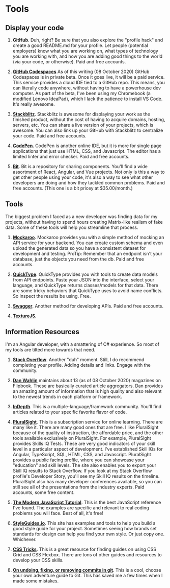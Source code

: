 # Tools

## Display your code

1. **GitHub**. Duh, right? Be sure that you also explore the "profile hack" and create a good README.md for your profile. Let people (potential employers) know what you are working on, what types of technology you are working with, and how you are adding good things to the world (via your code, or otherwise). Paid and free accounts.

1. **[GitHub Codespaces](https://github.com/codespaces)** As of this writing (08 October 2020) GitHub Codespaces is in private beta. Once it goes live, it will be a paid service. This service provides a cloud IDE tied to a GitHub repo. This means, you can literally code anywhere, without having to have a powerhouse dev computer. As part of the beta, I've been using my Chromebook (a modified Lenovo IdeaPad), which I lack the patience to install VS Code. It's really awesome.

1. **[Stackblitz](https://stackblitz.com)**. Stackblitz is awesome for displaying your work as the finished product, without the cost of having to acquire domains, hosting, servers, etc. You can share a live version of your projects, which is awesome. You can also link up your GitHub with Stackblitz to centralize your code. Paid and free accounts.

1. **[CodePen](https://codepen.io)**. CodePen is another online IDE, but it is more for single page applications that just use HTML, CSS, and Javascript. The editor has a limited linter and error checker. Paid and free accounts.

1. **[Bit](https://bit.dev/)**. Bit is a repository for sharing components. You'll find a wide assortment of React, Angular, and Vue projects. Not only is this a way to get other people using your code, it's also a way to see what other developers are doing and how they tackled common problems. Paid and free accounts. (This one is a bit pricey at $35.00/month.)

## Tools
The biggest problem I faced as a new developer was finding data for my projects, without having to spend hours creating Matrix-like realism of fake data. Some of these tools will help you streamline that process.

1. **[Mockaroo](https://mockaroo.com)**. Mockaroo provides you with a simple method of mocking an API service for your backend. You can create custom schema and even upload the generated data so you have a consistent dataset for development and testing. ProTip: Remember that an endpoint isn't your database, just the objects you need from the db. Paid and free accounts.

1. **[QuickType](https://app.quicktype.io/)**. QuickType provides you with tools to create data models from API endpoints. Paste your JSON into the interface, select your language, and QuickType returns classes/models for that data. There are some tricky behaviors that QuickType uses to avoid name conflicts. So inspect the results be using. Free.

1. **[Swagger](https://swagger.io)**. Another method for developing APIs. Paid and free accounts.

1. **[TextureJS](https://riccardoscalco.it/textures/)**. 

## Information Resources
I'm an Angular developer, with a smattering of C# experience. So most of my tools are tilted more towards that need.

1. **[Stack Overflow](https://www.stackoverflow.com)**. Another "duh" moment. Still, I do recommend completing your profile. Adding details and links. Engage with the community.

1. **[Dan Wahlin](https://flipboard.com/@dwahlin)** maintains about 13 (as of 08 October 2020) magazines on Flipbook. These are basically curated article aggregators. Dan provides an amazing amount of information that is high quality and also relevant to the newest trends in each platform or framework.

1. **[InDepth](https://indepth.dev/)**. This is a multiple-language/framework community. You'll find articles related to your specific favorite flavor of code.

1. **[PluralSight](https://app.pluralsight.com/library/)**. This is a subscription service for online learning. There are many like it. There are many good ones that are free. I like PluralSight because of the quality of instruction, the affordable price, and the other tools available exclusively on PluralSight. For example, PluralSight provides Skills IQ Tests. These are very good indicators of your skill level in a particular aspect of development. I've established Skill IQs for Angular, TypeScript, SQL, HTML, CSS, and Javascript. PluralSight provides a public facing profile, where you can showcase your "education" and skill levels. The site also enables you to export your Skill IQ results to Stack Overflow. If you look at my Stack Overflow profile's Developer Story, you'll see my Skill IQ results on the timeline. PluralSight also has many developer conferences available, so you can still see all of the presentations from the industry experts. Paid accounts, some free content.

1. **[The Modern JavaScript Tutorial](https://javascript.info)**. This is the best JavaScript reference I've found. The examples are specific and relevant to real coding problems you will face. Best of all, it's free!

1. **[StyleGuides.io](http://styleguides.io/)**. This site has examples and tools to help you build a good style guide for your project. Sometimes seeing how brands set standards for design can help you find your own style. Or just copy one. Whichever.

1. **[CSS Tricks](https://css-tricks.com/css-style-guides/)**. This is a great resource for finding guides on using CSS Grid and CSS Flexbox. There are tons of other guides and resources to develop your CSS skills.

1. **[On undoing, fixing, or removing commits in git](https://sethrobertson.github.io/GitFixUm/fixup.html)**. This is a cool, choose your own adventure guide to Git. This has saved me a few times when I made some mistakes.

